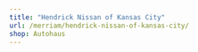 ```yaml
---
title: "Hendrick Nissan of Kansas City"
url: /merriam/hendrick-nissan-of-kansas-city/
shop: Autohaus
---
```

